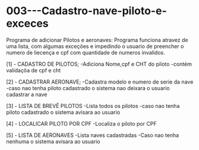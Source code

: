 # 003---Cadastro-nave-piloto-e-exceces

Programa de adicionar Pilotos e aeronaves:
   Programa funciona atravez de uma lista, com algumas exceções e impedindo o usuario de preencher o numero de liecença e cpf com quantidade de numeros invalidos.


   [1] - CADASTRO DE PILOTOS;
   -Adiciona Nome,cpf e CHT do piloto
   -contém validaçõa de cpf e cht
   
   [2] - CADASTRAR AERONAVE;
   -Cadastra modelo e numero de serie da nave
   -caso nao tenha piloto cadastrado o sistema nao deixara o usuario cadastrar a nave
   
   [3] - LISTA DE BREVÊ PILOTOS
   -Lista todos os pilotos
   -caso nao tenha piloto cadastrado o sistema avisara ao usuario
   
   [4] - LOCALICAR PILOTO POR CPF
   -Localiza o piloto por CPF
   
   [5] - LISTA DE AERONAVES
   -Lista naves cadastradas
   -Caso nao tenha nenhuma o sistema avisara ao usuario

